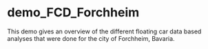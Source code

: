 # demo_FCD_Forchheim
This demo gives an overview of the different floating car data based analyses that were done for the city of Forchheim, Bavaria.
